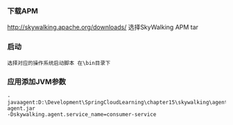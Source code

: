 ### 下载APM

http://skywalking.apache.org/downloads/  选择SkyWalking APM tar

### 启动

```
选择对应的操作系统启动脚本 在\bin目录下
```



### 应用添加JVM参数

```
-javaagent:D:\Development\SpringCloudLearning\chapter15\skywalking\agent\skywalking-agent.jar
-Dskywalking.agent.service_name=consumer-service
```



